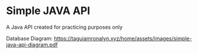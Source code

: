 # Simple JAVA API
A Java API created for practicing purposes only

Database Diagram: https://taguiamronalyn.xyz/home/assets/images/simple-java-api-diagram.pdf
